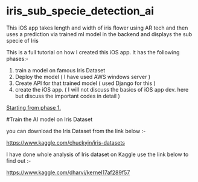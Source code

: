 # iris_sub_specie_detection_ai
This iOS app takes length and width of iris flower using AR tech and then uses a prediction via trained ml model in the backend and displays the sub specie of Iris


This is a full tutorial on how I created this iOS app. It has the following phases:-
1. train a model on famous Iris Dataset
2. Deploy the model ( I have used AWS windows server )
3. Create API for that trained model ( used Django for this )
4. create the iOS app. ( I will not discuss the basics of iOS app dev. here but discuss the important codes in detail )

<u>Starting from phase 1.</u>
 
#Train the AI model on Iris Dataset

you can download the Iris Dataset from the link below :-

https://www.kaggle.com/chuckyin/iris-datasets

I have done whole analysis of Iris dataset on Kaggle use the link below to find out :-

https://www.kaggle.com/dharvi/kernel17af289f57



